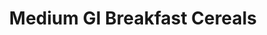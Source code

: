 ---
type: GiDataTablePage
title: Medium GI Breakfast Cereals
description: Medium Glycemic Index Breakfast Cereals
keywords: gi, GI, Glycemic Index, glycemic index, GlycemicIndex, glycemicindex, gi of Breakfast Cereals, GI of Breakfast Cereals, Glycemic Index of Breakfast Cereals, glycemic index of Breakfast Cereals, GlycemicIndex of Breakfast Cereals, glycemicindex of Breakfast Cereals, Breakfast Cereals, Medium GI Breakfast Cereals, Medium Glycemic Index Breakfast Cereals
---
